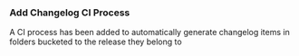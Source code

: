 ### Add Changelog CI Process
A CI process has been added to automatically generate changelog items in folders bucketed to the release they belong to